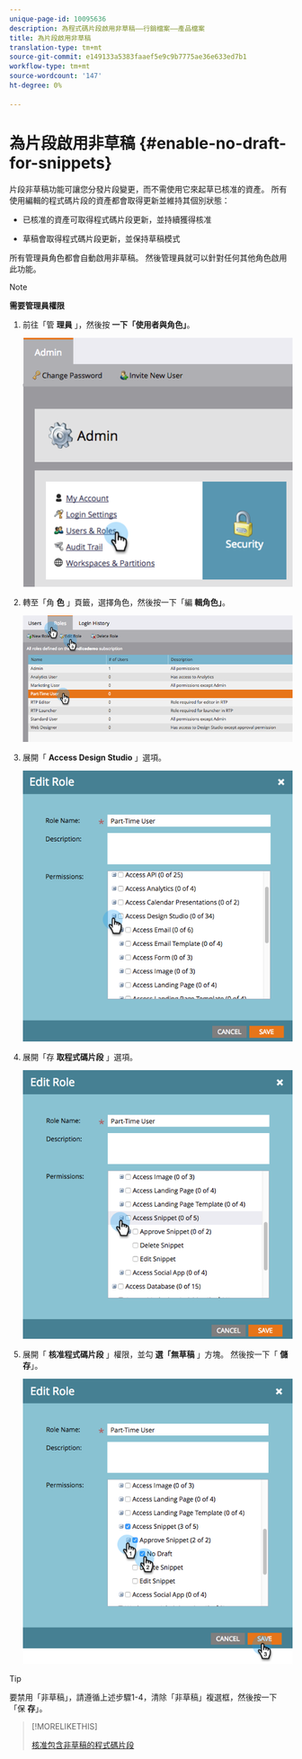```yaml
---
unique-page-id: 10095636
description: 為程式碼片段啟用非草稿——行銷檔案——產品檔案
title: 為片段啟用非草稿
translation-type: tm+mt
source-git-commit: e149133a5383faaef5e9c9b7775ae36e633ed7b1
workflow-type: tm+mt
source-wordcount: '147'
ht-degree: 0%

---
```



# 為片段啟用非草稿 {#enable-no-draft-for-snippets}

片段非草稿功能可讓您分發片段變更，而不需使用它來起草已核准的資產。 所有使用編輯的程式碼片段的資產都會取得更新並維持其個別狀態：

* 已核准的資產可取得程式碼片段更新，並持續獲得核准

* 草稿會取得程式碼片段更新，並保持草稿模式

所有管理員角色都會自動啟用非草稿。 然後管理員就可以針對任何其他角色啟用此功能。

>[!NOTE]
>
>**需要管理員權限**

1. 前往「管 **理員** 」，然後按 **一下「使用者與角色」**。

   ![](assets/usersandroles.png)

1. 轉至「角 **色** 」頁籤，選擇角色，然後按一下「編 **輯角色」**。

   ![](assets/editrole2.png)

1. 展開「 **Access Design Studio** 」選項。

   ![](assets/expanddesignstudio.png)

1. 展開「存 **取程式碼片段** 」選項。

   ![](assets/expandsnippet.png)

1. 展開「 **核准程式碼片段** 」權限，並勾 **選「無草稿** 」方塊。 然後按一下「 **儲存**」。

   ![](assets/2017-06-15-10-35-04.png)

>[!TIP]
>
>要禁用「非草稿」，請遵循上述步驟1-4，清除「非草稿」複選框，然後按一下「保 **存**」。

>[!MORELIKETHIS]
>
>[核准包含非草稿的程式碼片段](../../../../product-docs/personalization/segmentation-and-snippets/snippets/approve-a-snippet-with-no-draft.md)

